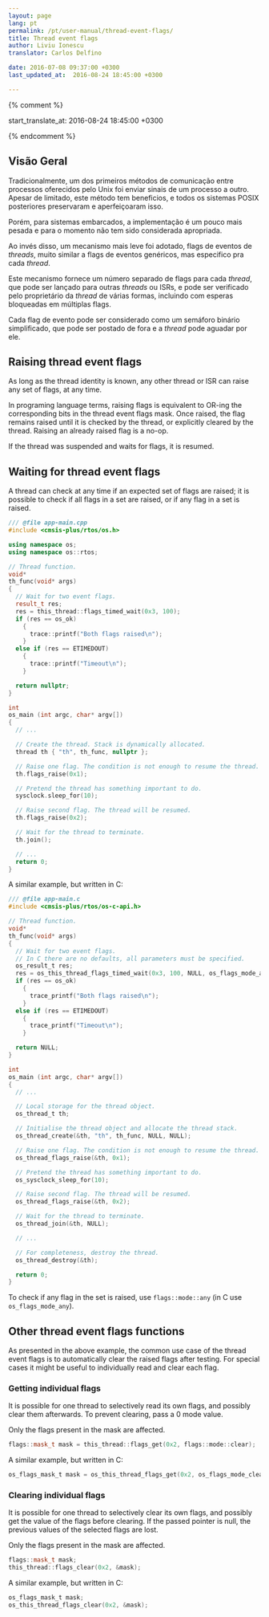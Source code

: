 ```yaml
---
layout: page
lang: pt
permalink: /pt/user-manual/thread-event-flags/
title: Thread event flags
author: Liviu Ionescu
translator: Carlos Delfino

date: 2016-07-08 09:37:00 +0300
last_updated_at:  2016-08-24 18:45:00 +0300

---
```

{% comment %}

start_translate_at:  2016-08-24 18:45:00 +0300

{% endcomment %}


## Visão Geral

Tradicionalmente, um dos primeiros métodos de comunicação entre processos oferecidos pelo Unix foi enviar sinais de um processo a outro. Apesar de limitado, este método tem beneficios, e todos os sistemas POSIX posteriores preservaram e aperfeiçoaram isso.

Porém, para sistemas embarcados, a implementação é um pouco mais pesada e para o momento não tem sido considerada apropriada.

Ao invés disso, um mecanismo mais leve foi adotado, flags de eventos de _threads_, muito similar a flags de eventos genéricos, mas especifico pra cada _thread_.

Este mecanismo fornece um número separado de flags para cada _thread_, que pode ser lançado para outras _threads_ ou ISRs, e pode ser verificado pelo proprietário da _thread_ de várias formas, incluindo com esperas bloqueadas em múltiplas flags.

Cada flag de evento pode ser considerado como um semáforo binário simplificado, que pode ser postado de fora e a _thread_ pode aguadar por ele.

## Raising thread event flags

As long as the thread identity is known, any other thread or ISR can raise any set of flags, at any time.

In programing language terms, raising flags is equivalent to OR-ing the corresponding bits in the thread event flags mask. Once raised, the flag remains raised until it is checked by the thread, or explicitly cleared by the thread. Raising an already raised flag is a no-op.

If the thread was suspended and waits for flags, it is resumed.

## Waiting for thread event flags

A thread can check at any time if an expected set of flags are raised; it is possible to check if all flags in a set are raised, or if any flag in a set is raised.

``` c++
/// @file app-main.cpp
#include <cmsis-plus/rtos/os.h>

using namespace os;
using namespace os::rtos;

// Thread function.
void*
th_func(void* args)
{
  // Wait for two event flags.
  result_t res;
  res = this_thread::flags_timed_wait(0x3, 100);
  if (res == os_ok)
    {
      trace::printf("Both flags raised\n");
    }
  else if (res == ETIMEDOUT)
    {
      trace::printf("Timeout\n");
    }

  return nullptr;
}

int
os_main (int argc, char* argv[])
{
  // ...

  // Create the thread. Stack is dynamically allocated.
  thread th { "th", th_func, nullptr };

  // Raise one flag. The condition is not enough to resume the thread.
  th.flags_raise(0x1);

  // Pretend the thread has something important to do.
  sysclock.sleep_for(10);

  // Raise second flag. The thread will be resumed.
  th.flags_raise(0x2);

  // Wait for the thread to terminate.
  th.join();

  // ...
  return 0;
}
```

A similar example, but written in C:

``` c
/// @file app-main.c
#include <cmsis-plus/rtos/os-c-api.h>

// Thread function.
void*
th_func(void* args)
{
  // Wait for two event flags.
  // In C there are no defaults, all parameters must be specified.
  os_result_t res;
  res = os_this_thread_flags_timed_wait(0x3, 100, NULL, os_flags_mode_all | os_flags_mode_clear);
  if (res == os_ok)
    {
      trace_printf("Both flags raised\n");
    }
  else if (res == ETIMEDOUT)
    {
      trace_printf("Timeout\n");
    }

  return NULL;
}

int
os_main (int argc, char* argv[])
{
  // ...

  // Local storage for the thread object.
  os_thread_t th;

  // Initialise the thread object and allocate the thread stack.
  os_thread_create(&th, "th", th_func, NULL, NULL);

  // Raise one flag. The condition is not enough to resume the thread.
  os_thread_flags_raise(&th, 0x1);

  // Pretend the thread has something important to do.
  os_sysclock_sleep_for(10);

  // Raise second flag. The thread will be resumed.
  os_thread_flags_raise(&th, 0x2);

  // Wait for the thread to terminate.
  os_thread_join(&th, NULL);

  // ...

  // For completeness, destroy the thread.
  os_thread_destroy(&th);

  return 0;
}
```

To check if any flag in the set is raised, use `flags::mode::any` (in C use `os_flags_mode_any`).

## Other thread event flags functions

As presented in the above example, the common use case of the thread event flags is to automatically clear the raised flags after testing. For special cases it might be useful to individually read and clear each flag.

### Getting individual flags

It is possible for one thread to selectively read its own flags, and possibly clear them afterwards. To prevent clearing, pass a 0 mode value.

Only the flags present in the mask are affected.

``` c++
flags::mask_t mask = this_thread::flags_get(0x2, flags::mode::clear);
```

A similar example, but written in C:

``` c
os_flags_mask_t mask = os_this_thread_flags_get(0x2, os_flags_mode_clear);
```

### Clearing individual flags

It is possible for one thread to selectively clear its own flags, and possibly get the value of the flags before clearing. If the passed pointer is null, the previous values of the selected flags are
lost.

Only the flags present in the mask are affected.

``` c++
flags::mask_t mask;
this_thread::flags_clear(0x2, &mask);
```

A similar example, but written in C:

``` c
os_flags_mask_t mask;
os_this_thread_flags_clear(0x2, &mask);
```

